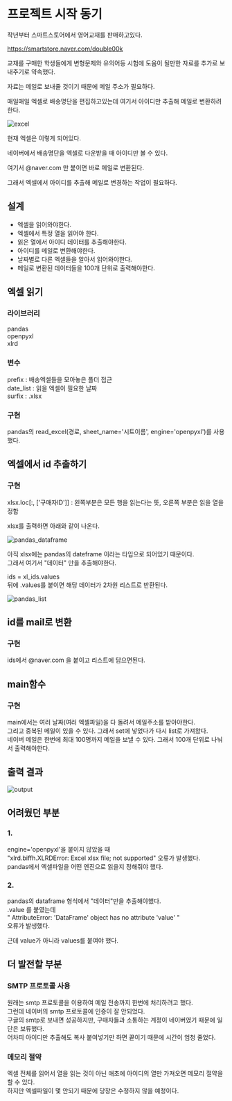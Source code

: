 
# 프로젝트 시작 동기

작년부터 스마트스토어에서 영어교재를 판매하고있다.   

https://smartstore.naver.com/double00k

교재를 구매한 학생들에게 변형문제와 유의어등 시험에 도움이 될만한 자료를 추가로 보내주기로 약속했다.   
 
자료는 메일로 보내줄 것이기 때문에 메일 주소가 필요하다.   

매일매일 엑셀로 배송명단을 편집하고있는데 여기서 아이디만 추출해 메일로 변환하려 한다.   


![excel](https://user-images.githubusercontent.com/54317630/113139365-fbdd4f00-9261-11eb-8f6c-771861c0663f.png)

현재 엑셀은 이렇게 되어있다.   

네이버에서 배송명단을 엑셀로 다운받을 때 아이디만 볼 수 있다.   

여기서 @naver.com 만 붙이면 바로 메일로 변환된다.   

그래서 엑셀에서 아이디를 추출해 메일로 변경하는 작업이 필요하다.   





## 설계
* 엑셀을 읽어와야한다.
* 엑셀에서 특정 열을 읽어야 한다.
* 읽은 열에서 아이디 데이터를 추출해야한다.
* 아이디를 메일로 변환해야한다.
* 날짜별로 다른 엑셀들을 알아서 읽어와야한다.
* 메일로 변환된 데이터들을 100개 단위로 출력해야한다.



## 엑셀 읽기


### 라이브러리
pandas   
openpyxl   
xlrd   


### 변수
prefix : 배송엑셀들을 모아놓은 폴더 접근   
date_list : 읽을 엑셀이 필요한 날짜   
surfix : .xlsx   


### 구현
pandas의 read_excel(경로, sheet_name='시트이름',  engine='openpyxl')를 사용했다.




## 엑셀에서 id 추출하기


### 구현
xlsx.loc[:, ['구매자ID']] : 왼쪽부분은 모든 행을 읽는다는 뜻, 오른쪽 부분은 읽을 열을 정함   

xlsx를 출력하면 아래와 같이 나온다.

![pandas_dataframe](https://user-images.githubusercontent.com/54317630/113139377-fe3fa900-9261-11eb-990c-f35ff2effe29.png)

아직 xlsx에는 pandas의 dateframe 이라는 타입으로 되어있기 때문이다.   
그래서 여기서 "데이터" 만을 추출해야한다.   

ids = xl_ids.values   
뒤에 .values를 붙이면 해당 데이터가 2차원 리스트로 반환된다.   

![pandas_list](https://user-images.githubusercontent.com/54317630/113139380-fed83f80-9261-11eb-8662-0bb93ec1fca7.png)





## id를 mail로 변환

### 구현
ids에서 @naver.com 을 붙이고 리스트에 담으면된다.



## main함수

### 구현
main에서는 여러 날짜(여러 엑셀파일)을 다 돌려서 메일주소를 받아야한다.   
그리고 중복된 메일이 있을 수 있다. 그래서 set에 넣었다가 다시 list로 가져왔다.   
네이버 메일은 한번에 최대 100명까지 메일을 보낼 수 있다. 그래서 100개 단위로 나눠서 출력해야한다.   



## 출력 결과
![output](https://user-images.githubusercontent.com/54317630/113139385-fed83f80-9261-11eb-9c08-1d3dc8952896.png)

## 어려웠던 부분

### 1.
engine='openpyxl'을 붙이지 않았을 때   
"xlrd.biffh.XLRDError: Excel xlsx file; not supported" 오류가 발생했다.   
pandas에서 엑셀파일을 어떤 엔진으로 읽을지 정해줘야 했다.   



### 2.
pandas의 dataframe 형식에서 "데이터"만을 추출해야했다.   
.value 를 붙였는데   
" AttributeError: 'DataFrame' object has no attribute 'value' "   
오류가 발생했다.   

근데 value가 아니라 values를 붙여야 했다.



## 더 발전할 부분


### SMTP 프로토콜 사용
원래는 smtp 프로토콜을 이용하여 메일 전송까지 한번에 처리하려고 했다.   
그런데 네이버의 smtp 프로토콜에 인증이 잘 안되었다.   
구글의 smtp로 보내면 성공하지만, 구매자들과 소통하는 계정이 네이버였기 때문에 일단은 보류했다.   
어차피 아이디만 추출해도 복사 붙여넣기만 하면 끝이기 때문에 시간이 엄청 줄었다.   


### 메모리 절약
엑셀 전체를 읽어서 열을 읽는 것이 아닌 애초에 아이디의 열만 가져오면 메모리 절약을 할 수 있다.   
하지만 엑셀파일이 몇 안되기 때문에 당장은 수정하지 않을 예정이다.
